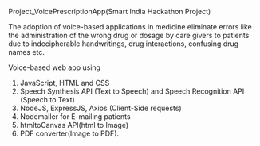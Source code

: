 Project_VoicePrescriptionApp(Smart India Hackathon Project)

The adoption of voice-based applications in medicine eliminate errors like the administration of the wrong drug or dosage by care givers to patients due to indecipherable handwritings, drug interactions, confusing drug names etc.

Voice-based web app using

1. JavaScript, HTML and CSS
2. Speech Synthesis API (Text to Speech) and Speech Recognition API (Speech to Text)
3. NodeJS, ExpressJS, Axios (Client-Side requests)
4. Nodemailer for E-mailing patients
5. htmltoCanvas API(html to Image)
6. PDF converter(Image to PDF).
